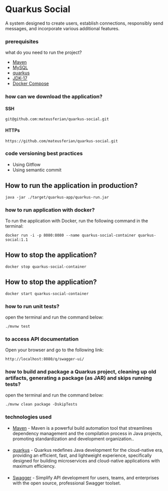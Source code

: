 # Quarkus Social
A system designed to create users, establish connections, responsibly send messages, and incorporate various additional features.

### prerequisites

what do you need to run the project?
* [Maven](https://gradle.org/)
* [MySQL](https://www.mysql.com/)
* [quarkus]( https://quarkus.io/)
* [JDK-17](https://www.oracle.com/java/technologies/javase/jdk17-archive-downloads.html)
* [Docker Compose](https://docs.docker.com/compose/)

### how can we download the application?
#### SSH
```
git@github.com:mateusferian/quarkus-social.git
```
#### HTTPs
```
https://github.com/mateusferian/quarkus-social.git
```

### code versioning best practices
* Using Gitflow
* Using semantic commit

## How to run the application in production?
```
java -jar ./target/quarkus-app/quarkus-run.jar
```

### how to run application with docker?

To run the application with Docker, run the following command in the terminal:
```
docker run -i -p 8080:8080 --name quarkus-social-container quarkus-social:1.1
```

## How to stop the application?
```
docker stop quarkus-social-container
```

## How to stop the application?
```
docker start quarkus-social-container
```

### how to run unit tests?
open the terminal and run the command below:

```
./mvnw test
```

### to access API documentation
Open your browser and go to the following link:

```
http://localhost:8080/q/swagger-ui/
```

### how to build and package a Quarkus project, cleaning up old artifacts, generating a package (as JAR) and skips running tests?
open the terminal and run the command below:

```
./mvnw clean package -DskipTests
```

### technologies used

* [Maven](https://gradle.org/) - Maven is a powerful build automation tool that streamlines dependency management and the compilation process in 
Java projects, promoting standardization and development organization..
####
* [quarkus]( https://quarkus.io/) - Quarkus redefines Java development for the cloud-native era, providing an efficient, fast, and lightweight experience,
specifically designed for building microservices and cloud-native applications with maximum efficiency.
####
* [Swagger](https://swagger.io/) - Simplify API development for users, teams, and enterprises with the open source, professional Swagger toolset.
